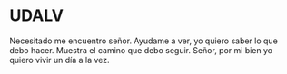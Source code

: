 # UDALV
Necesitado me encuentro señor. Ayudame a ver, yo quiero saber lo que debo hacer. Muestra el camino que debo seguir. Señor, por mi bien yo quiero vivir un día a la vez.
